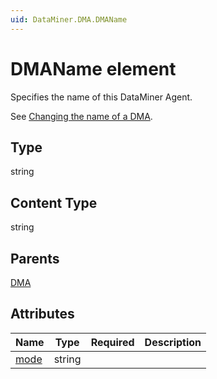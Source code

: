```yaml
---
uid: DataMiner.DMA.DMAName
---
```


# DMAName element

Specifies the name of this DataMiner Agent.

See [Changing the name of a DMA](xref:Changing_the_name_of_a_DMA).

## Type

string

## Content Type

string

## Parents

[DMA](xref:DataMiner.DMA)

## Attributes

| Name | Type | Required | Description |
| --- | --- | --- | --- |
| [mode](xref:DataMiner.DMA.DMAName-mode) | string |  |  |
